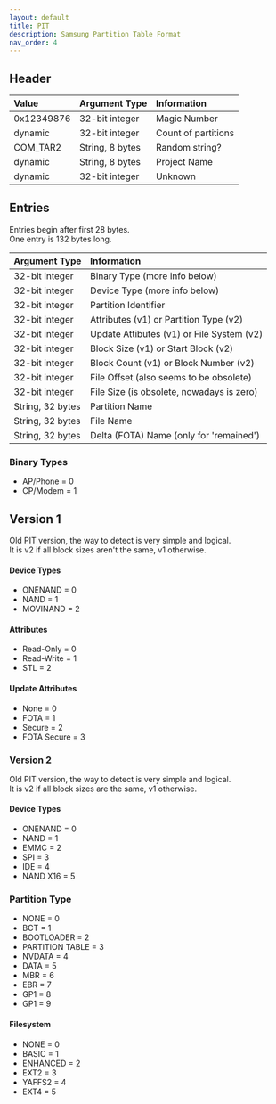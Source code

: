```yaml
---
layout: default
title: PIT
description: Samsung Partition Table Format
nav_order: 4
---
```


## Header

| Value        | Argument Type     | Information                   |
|:-------------|:------------------|:------------------------------|
| 0x12349876   | 32-bit integer    | Magic Number                  |
| dynamic      | 32-bit integer    | Count of partitions           |
| COM_TAR2     | String, 8 bytes   | Random string?                |
| dynamic      | String, 8 bytes   | Project Name                  |
| dynamic      | 32-bit integer    | Unknown                       |

## Entries
Entries begin after first 28 bytes. \
One entry is 132 bytes long.

| Argument Type     | Information                               |
|:------------------|:------------------------------------------|
| 32-bit integer    | Binary Type (more info below)             |
| 32-bit integer    | Device Type (more info below)             |
| 32-bit integer    | Partition Identifier                       |
| 32-bit integer    | Attributes (v1) or Partition Type (v2)    |
| 32-bit integer    | Update Attibutes (v1) or File System (v2) |
| 32-bit integer    | Block Size (v1) or Start Block (v2)       |
| 32-bit integer    | Block Count (v1) or Block Number (v2)     |
| 32-bit integer    | File Offset (also seems to be obsolete)    |
| 32-bit integer    | File Size (is obsolete, nowadays is zero) |
| String, 32 bytes  | Partition Name                            |
| String, 32 bytes  | File Name                                 |
| String, 32 bytes  | Delta (FOTA) Name (only for 'remained')   |

### Binary Types
* AP/Phone = 0
* CP/Modem = 1

## Version 1
Old PIT version, the way to detect is very simple and logical. \
It is v2 if all block sizes aren't the same, v1 otherwise.

#### Device Types
* ONENAND = 0
* NAND = 1
* MOVINAND = 2

#### Attributes
* Read-Only = 0
* Read-Write = 1
* STL = 2

#### Update Attributes
* None = 0
* FOTA = 1
* Secure = 2
* FOTA Secure = 3

### Version 2
Old PIT version, the way to detect is very simple and logical. \
It is v2 if all block sizes are the same, v1 otherwise.

#### Device Types
* ONENAND = 0
* NAND = 1
* EMMC = 2
* SPI = 3
* IDE = 4
* NAND X16 = 5

### Partition Type
* NONE = 0
* BCT = 1
* BOOTLOADER = 2
* PARTITION TABLE = 3
* NVDATA = 4
* DATA = 5
* MBR = 6
* EBR = 7
* GP1 = 8
* GP1 = 9

#### Filesystem
* NONE = 0
* BASIC = 1
* ENHANCED = 2
* EXT2 = 3
* YAFFS2 = 4
* EXT4 = 5
